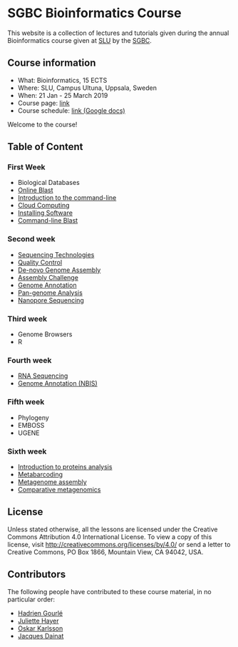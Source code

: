 # SGBC Bioinformatics Course

This website is a collection of lectures and tutorials given during the annual Bioinformatics course given at [SLU](https://www.slu.se) by the [SGBC](http://sgbc.slu.se).

## Course information

- What: Bioinformatics, 15 ECTS
- Where: SLU, Campus Ultuna, Uppsala, Sweden
- When: 21 Jan - 25 March 2019
- Course page: [link](https://www.slu.se/en/education/programmes-courses/courses/?sprak=en&anmkod=30181.1819)
- Course schedule: [link (Google docs)](https://docs.google.com/spreadsheets/d/1DqTmq7ltJygI92FrURwPuZsbGhZBNHF8G-qcwPrN4XM/edit?usp=sharing)

Welcome to the course!

## Table of Content

### First Week

- Biological Databases
- [Online Blast](blast/blast_online)
- [Introduction to the command-line](unix)
- [Cloud Computing](cloud)
- [Installing Software](software)
- [Command-line Blast](blast/blast_cli)


### Second week

- [Sequencing Technologies](seq_tech)
- [Quality Control](tutorials/docs/qc.md)
- [De-novo Genome Assembly](tutorials/docs/assembly.md)
- [Assembly Challenge](assembly_challenge)
- [Genome Annotation](tutorials/docs/annotation.md)
- [Pan-genome Analysis](tutorials/docs/pan_genome.md)
- [Nanopore Sequencing](tutorials/docs/nanopore.md)

### Third week

- Genome Browsers
- R

### Fourth week

- [RNA Sequencing](tutorials/docs/rna.md)
- [Genome Annotation (NBIS)](nbis_annotation/schedule.md)

### Fifth week

- Phylogeny
- EMBOSS
- UGENE

### Sixth week

- [Introduction to proteins analysis](proteins)
- [Metabarcoding](tutorials/docs/16S.md)
- [Metagenome assembly](tutorials/docs/meta_assembly.md)
- [Comparative metagenomics](tutorials/docs/wms.md)

## License

Unless stated otherwise, all the lessons are licensed under the Creative Commons Attribution 4.0 International License.
To view a copy of this license, visit <http://creativecommons.org/licenses/by/4.0/> or send a letter to Creative Commons, PO Box 1866, Mountain View, CA 94042, USA.

## Contributors

The following people have contributed to these course material, in no particular order:

- [Hadrien Gourlé](https://github.com/HadrienG)
- [Juliette Hayer](https://github.com/jhayer)
- [Oskar Karlsson](https://github.com/Ackia)
- [Jacques Dainat](https://github.com/NBISweden)
